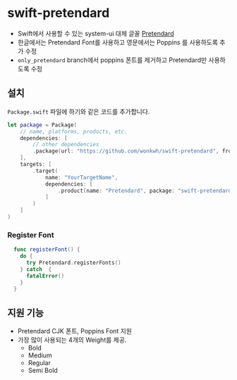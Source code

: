 # swift-pretendard

- Swift에서 사용할 수 있는 system-ui 대체 글꼴 [Pretendard](https://github.com/orioncactus/pretendard)
- 한글에서는 Pretendard Font를 사용하고 영문에서는 Poppins 를 사용하도록 추가 수정
- `only_pretendard` branch에서 poppins 폰트를 제거하고 Pretendard만 사용하도록 수정

## 설치

`Package.swift` 파일에 하기와 같은 코드를 추가합니다.

```swift
let package = Package(
    // name, platforms, products, etc.
    dependencies: [
        // other dependencies
        .package(url: "https://github.com/wonkwh/swift-pretendard", from: "0.3.0"),
    ],
    targets: [
        .target(
            name: "YourTargetName",
            dependencies: [
                .product(name: "Pretendard", package: "swift-pretendard") // Add as a dependency
            ]
        )
    ]
)
```

### Register Font

```swift
  func registerFont() {
    do {
      try Pretendard.registerFonts()
    } catch  {
      fatalError()
    }
  }
```

## 지원 기능

- Pretendard CJK 폰트, Poppins Font 지원
- 가장 많이 사용되는 4개의 Weight를 제공.
  - Bold
  - Medium
  - Regular
  - Semi Bold

